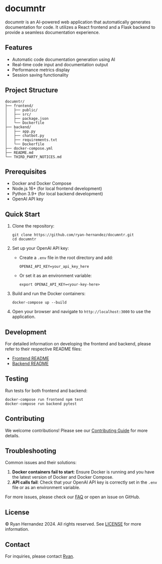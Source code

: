 # documntr

documntr is an AI-powered web application that automatically generates documentation for code. It utilizes a React frontend and a Flask backend to provide a seamless documentation experience.

## Features

- Automatic code documentation generation using AI
- Real-time code input and documentation output
- Performance metrics display
- Session saving functionality

## Project Structure

```
documntr/
├── frontend/
│   ├── public/
│   ├── src/
│   ├── package.json
│   └── Dockerfile
├── backend/
│   ├── app.py
│   ├── chatbot.py
│   ├── requirements.txt
│   └── Dockerfile
├── docker-compose.yml
├── README.md
└── THIRD_PARTY_NOTICES.md
```

## Prerequisites

- Docker and Docker Compose
- Node.js 16+ (for local frontend development)
- Python 3.9+ (for local backend development)
- OpenAI API key

## Quick Start

1. Clone the repository:
   ```
   git clone https://github.com/ryan-hernandez/documntr.git
   cd documntr
   ```

2. Set up your OpenAI API key:
   - Create a `.env` file in the root directory and add:
     ```
     OPENAI_API_KEY=your_api_key_here
     ```
   - Or set it as an environment variable:
     ```
     export OPENAI_API_KEY=<your-key-here>
     ```

3. Build and run the Docker containers:
   ```
   docker-compose up --build
   ```

4. Open your browser and navigate to `http://localhost:3000` to use the application.

## Development

For detailed information on developing the frontend and backend, please refer to their respective README files:

- [Frontend README](./frontend/README.md)
- [Backend README](./backend/README.md)

## Testing

Run tests for both frontend and backend:

```
docker-compose run frontend npm test
docker-compose run backend pytest
```

## Contributing

We welcome contributions! Please see our [Contributing Guide](CONTRIBUTING.md) for more details.

## Troubleshooting

Common issues and their solutions:

1. **Docker containers fail to start**: Ensure Docker is running and you have the latest version of Docker and Docker Compose.
2. **API calls fail**: Check that your OpenAI API key is correctly set in the `.env` file or as an environment variable.

For more issues, please check our [FAQ](FAQ.md) or open an issue on GitHub.

## License

© Ryan Hernandez 2024. All rights reserved. See [LICENSE](LICENSE) for more information.

## Contact

For inquiries, please contact [Ryan](mailto:ryanmichaelhernandez@gmail.com?subject=[GitHub]%20documntr).
